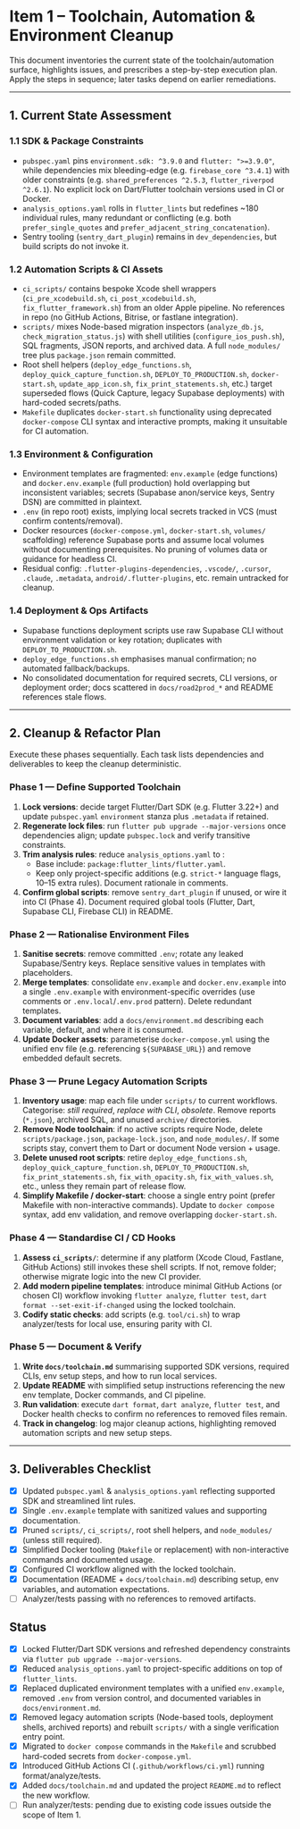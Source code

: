 # Item 1 – Toolchain, Automation & Environment Cleanup

This document inventories the current state of the toolchain/automation surface, highlights issues, and prescribes a step-by-step execution plan. Apply the steps in sequence; later tasks depend on earlier remediations.

---
## 1. Current State Assessment

### 1.1 SDK & Package Constraints
- `pubspec.yaml` pins `environment.sdk: ^3.9.0` and `flutter: ">=3.9.0"`, while dependencies mix bleeding-edge (e.g. `firebase_core ^3.4.1`) with older constraints (e.g. `shared_preferences ^2.5.3`, `flutter_riverpod ^2.6.1`). No explicit lock on Dart/Flutter toolchain versions used in CI or Docker.
- `analysis_options.yaml` rolls in `flutter_lints` but redefines ~180 individual rules, many redundant or conflicting (e.g. both `prefer_single_quotes` and `prefer_adjacent_string_concatenation`).
- Sentry tooling (`sentry_dart_plugin`) remains in `dev_dependencies`, but build scripts do not invoke it.

### 1.2 Automation Scripts & CI Assets
- `ci_scripts/` contains bespoke Xcode shell wrappers (`ci_pre_xcodebuild.sh`, `ci_post_xcodebuild.sh`, `fix_flutter_framework.sh`) from an older Apple pipeline. No references in repo (no GitHub Actions, Bitrise, or fastlane integration).
- `scripts/` mixes Node-based migration inspectors (`analyze_db.js`, `check_migration_status.js`) with shell utilities (`configure_ios_push.sh`), SQL fragments, JSON reports, and archived data. A full `node_modules/` tree plus `package.json` remain committed.
- Root shell helpers (`deploy_edge_functions.sh`, `deploy_quick_capture_function.sh`, `DEPLOY_TO_PRODUCTION.sh`, `docker-start.sh`, `update_app_icon.sh`, `fix_print_statements.sh`, etc.) target superseded flows (Quick Capture, legacy Supabase deployments) with hard-coded secrets/paths.
- `Makefile` duplicates `docker-start.sh` functionality using deprecated `docker-compose` CLI syntax and interactive prompts, making it unsuitable for CI automation.

### 1.3 Environment & Configuration
- Environment templates are fragmented: `env.example` (edge functions) and `docker.env.example` (full production) hold overlapping but inconsistent variables; secrets (Supabase anon/service keys, Sentry DSN) are committed in plaintext.
- `.env` (in repo root) exists, implying local secrets tracked in VCS (must confirm contents/removal).
- Docker resources (`docker-compose.yml`, `docker-start.sh`, `volumes/` scaffolding) reference Supabase ports and assume local volumes without documenting prerequisites. No pruning of volumes data or guidance for headless CI.
- Residual config: `.flutter-plugins-dependencies`, `.vscode/`, `.cursor`, `.claude`, `.metadata`, `android/.flutter-plugins`, etc. remain untracked for cleanup.

### 1.4 Deployment & Ops Artifacts
- Supabase functions deployment scripts use raw Supabase CLI without environment validation or key rotation; duplicates with `DEPLOY_TO_PRODUCTION.sh`.
- `deploy_edge_functions.sh` emphasises manual confirmation; no automated fallback/backups.
- No consolidated documentation for required secrets, CLI versions, or deployment order; docs scattered in `docs/road2prod_*` and README references stale flows.

---
## 2. Cleanup & Refactor Plan

Execute these phases sequentially. Each task lists dependencies and deliverables to keep the cleanup deterministic.

### Phase 1 — Define Supported Toolchain
1. **Lock versions**: decide target Flutter/Dart SDK (e.g. Flutter 3.22+) and update `pubspec.yaml` `environment` stanza plus `.metadata` if retained.
2. **Regenerate lock files**: run `flutter pub upgrade --major-versions` once dependencies align; update `pubspec.lock` and verify transitive constraints.
3. **Trim analysis rules**: reduce `analysis_options.yaml` to :
   - Base include: `package:flutter_lints/flutter.yaml`.
   - Keep only project-specific additions (e.g. `strict-*` language flags, 10–15 extra rules). Document rationale in comments.
4. **Confirm global scripts**: remove `sentry_dart_plugin` if unused, or wire it into CI (Phase 4). Document required global tools (Flutter, Dart, Supabase CLI, Firebase CLI) in README.

### Phase 2 — Rationalise Environment Files
1. **Sanitise secrets**: remove committed `.env`; rotate any leaked Supabase/Sentry keys. Replace sensitive values in templates with placeholders.
2. **Merge templates**: consolidate `env.example` and `docker.env.example` into a single `.env.example` with environment-specific overrides (use comments or `.env.local`/`.env.prod` pattern). Delete redundant templates.
3. **Document variables**: add a `docs/environment.md` describing each variable, default, and where it is consumed.
4. **Update Docker assets**: parameterise `docker-compose.yml` using the unified env file (e.g. referencing `${SUPABASE_URL}`) and remove embedded default secrets.

### Phase 3 — Prune Legacy Automation Scripts
1. **Inventory usage**: map each file under `scripts/` to current workflows. Categorise: *still required*, *replace with CLI*, *obsolete*. Remove reports (`*.json`), archived SQL, and unused `archive/` directories.
2. **Remove Node toolchain**: if no active scripts require Node, delete `scripts/package.json`, `package-lock.json`, and `node_modules/`. If some scripts stay, convert them to Dart or document Node version + usage.
3. **Delete unused root scripts**: retire `deploy_edge_functions.sh`, `deploy_quick_capture_function.sh`, `DEPLOY_TO_PRODUCTION.sh`, `fix_print_statements.sh`, `fix_with_opacity.sh`, `fix_with_values.sh`, etc., unless they remain part of release flow.
4. **Simplify Makefile / docker-start**: choose a single entry point (prefer Makefile with non-interactive commands). Update to `docker compose` syntax, add env validation, and remove overlapping `docker-start.sh`.

### Phase 4 — Standardise CI / CD Hooks
1. **Assess `ci_scripts/`**: determine if any platform (Xcode Cloud, Fastlane, GitHub Actions) still invokes these shell scripts. If not, remove folder; otherwise migrate logic into the new CI provider.
2. **Add modern pipeline templates**: introduce minimal GitHub Actions (or chosen CI) workflow invoking `flutter analyze`, `flutter test`, `dart format --set-exit-if-changed` using the locked toolchain.
3. **Codify static checks**: add scripts (e.g. `tool/ci.sh`) to wrap analyzer/tests for local use, ensuring parity with CI.

### Phase 5 — Document & Verify
1. **Write `docs/toolchain.md`** summarising supported SDK versions, required CLIs, env setup steps, and how to run local services.
2. **Update README** with simplified setup instructions referencing the new env template, Docker commands, and CI pipeline.
3. **Run validation**: execute `dart format`, `dart analyze`, `flutter test`, and Docker health checks to confirm no references to removed files remain.
4. **Track in changelog**: log major cleanup actions, highlighting removed automation scripts and new setup steps.

---
## 3. Deliverables Checklist
- [x] Updated `pubspec.yaml` & `analysis_options.yaml` reflecting supported SDK and streamlined lint rules.
- [x] Single `.env.example` template with sanitized values and supporting documentation.
- [x] Pruned `scripts/`, `ci_scripts/`, root shell helpers, and `node_modules/` (unless still required).
- [x] Simplified Docker tooling (`Makefile` or replacement) with non-interactive commands and documented usage.
- [x] Configured CI workflow aligned with the locked toolchain.
- [x] Documentation (README + `docs/toolchain.md`) describing setup, env variables, and automation expectations.
- [ ] Analyzer/tests passing with no references to removed artifacts.

## Status
- [x] Locked Flutter/Dart SDK versions and refreshed dependency constraints via `flutter pub upgrade --major-versions`.
- [x] Reduced `analysis_options.yaml` to project-specific additions on top of `flutter_lints`.
- [x] Replaced duplicated environment templates with a unified `env.example`, removed `.env` from version control, and documented variables in `docs/environment.md`.
- [x] Removed legacy automation scripts (Node-based tools, deployment shells, archived reports) and rebuilt `scripts/` with a single verification entry point.
- [x] Migrated to `docker compose` commands in the `Makefile` and scrubbed hard-coded secrets from `docker-compose.yml`.
- [x] Introduced GitHub Actions CI (`.github/workflows/ci.yml`) running format/analyze/tests.
- [x] Added `docs/toolchain.md` and updated the project `README.md` to reflect the new workflow.
- [ ] Run analyzer/tests: pending due to existing code issues outside the scope of Item 1.
